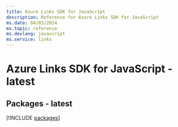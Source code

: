 ```yaml
---
title: Azure Links SDK for JavaScript
description: Reference for Azure Links SDK for JavaScript
ms.date: 04/03/2024
ms.topic: reference
ms.devlang: javascript
ms.service: links
---
```

# Azure Links SDK for JavaScript - latest
## Packages - latest
[!INCLUDE [packages](links-index.md)]
